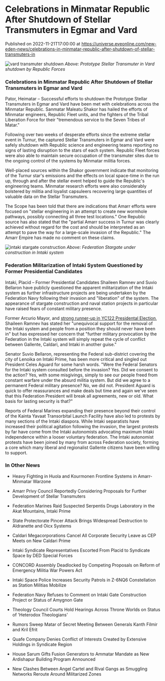 # Celebrations in Minmatar Republic After Shutdown of Stellar Transmuters in Egmar and Vard
Published on 2022-11-21T17:00:00 at https://universe.eveonline.com/new-eden-news/celebrations-in-minmatar-republic-after-shutdown-of-stellar-transmuters-in

![vard transmuter shutdown](//images.ctfassets.net/1gqwxa4vbed9/6Mu1fRIPR6CjfFYptwXEML/00ff23e1790786e5391255cbe3e06251/vard_transmuter_shutdown.png)
*Above: Prototype Stellar Transmuter in Vard shutdown by Republic Forces*

### Celebrations in Minmatar Republic After Shutdown of Stellar Transmuters in Egmar and Vard

Pator, Heimatar – Successful efforts to shutdown the Prototype Stellar Transmuters in Egmar and Vard have been met with celebrations across the Minmatar Republic. Sanmatar Maleatu Shakor has hailed the efforts of Minmatar engineers, Republic Fleet units, and the fighters of the Tribal Liberation Force for their "tremendous service to the Seven Tribes of Matar."

Following over two weeks of desperate efforts since the extreme stellar event in Turnur, the captured Stellar Transmuters in Egmar and Vard were safely shutdown with Republic science and engineering teams reporting no signs of lasting disruption to the stars of each system. Republic Fleet forces were also able to maintain secure occupation of the transmuter sites due to the ongoing control of the systems by Minmatar militia forces.

Well-placed sources within the Shakor government indicate that monitoring of the Turnur star's emissions and the effects on local space-time in the run up, through and after the stellar event helped to guide the Republic's engineering teams. Minmatar research efforts were also considerably bolstered by militia and loyalist capsuleers recovering large quantities of valuable data on the Stellar Transmuters.

The Scope has been told that there are indications that Amarr efforts were focused on "stellar engineering in an attempt to create new wormhole pathways, possibly connecting all three test locations." One Republic source has also stated that the "partial Amarr success in Turnur was clearly achieved without regard for the cost and should be interpreted as an attempt to pave the way for a large-scale invasion of the Republic." The Amarr Empire has made no comment on these claims.

![intaki stargate construction](//images.ctfassets.net/1gqwxa4vbed9/1nBrrxeoDBjvWcRdRXHqIK/fc1b82ac1f41801bffbe9ab9b5b09942/intaki_stargate_construction.png)
*Above: Federation Stargate under construction in Intaki system*

### Federation Militarization of Intaki System Questioned by Former Presidential Candidates

Intaki, Placid – Former Presidential Candidates Shaileen Ramnev and Suvio Bellaron have publicly questioned the apparent militarization of the Intaki system as further infrastructure projects are being undertaken by the Federation Navy following their invasion and "liberation" of the system. The appearance of  stargate construction and naval station projects in particular have raised fears of constant military presence.

Former Arcurio Mayor, and [strong runner-up in YC122 Presidental Election](3qt6gLSLaRPoO1XNNob2rM), Shaileen Ramnev has stated her "unequivocal support for the removal of the Intaki system and people from a position they should never have been in" but has expressed her concern that "further military provocation by the Federation in the Intaki system will simply repeat the cycle of conflict between Gallente, Caldari, and Intaki in another guise."

Senator Suvio Bellaron, representing the Federal sub-district covering the city of Lenoika on Intaki Prime, has been more critical and singled out President Celes Aguard for some harsh words. "Were the Federal Senators for the Intaki system consulted before the invasion? Yes. Did we consent to the action? Yes, with some misgivings, simply to see our people freed from constant warfare under the absurd militia system. But did we agree to a permanent Federal military presence? No, we did not. President Aguard is quick to offer reassurances and make deals but time and again we've seen that this Federation President will break all agreements, new or old. What basis for lasting security is that?"

Reports of Federal Marines expanding their presence beyond their control of the Kainta Yavaat Transorbital Launch Facility have also led to protests by many sections of the Intaki diaspora. While Intaki separatists have increased their political agitation following the invasion, the largest protests by far have come from the Intaki autonomists advocating maximum Intaki independence within a looser voluntary federation. The Intaki autonomist protests have been joined by many from across Federation society, forming a core which many liberal and regionalist Gallente citizens have been willing to support.

### In Other News

- Heavy Fighting in Huola and Kourmonen Frontline Systems in Amarr-Minmatar Warzone

- Amarr Privy Council Reportedly Considering Proposals for Further Development of Stellar Transmuters

- Federation Marines Raid Suspected Serpentis Drugs Laboratory in the Akat Mountains, Intaki Prime

- State Protectorate Pincer Attack Brings Widespread Destruction to Aldranette and Oicx Systems

- Caldari Megacorporations Cancel All Corporate Security Leave as CEP Meets on New Caldari Prime

- Intaki Syndicate Representatives Escorted From Placid to Syndicate Space by DED Special Forces

- CONCORD Assembly Deadlocked by Competing Proposals on Reform of Emergency Militia War Powers Act 

- Intaki Space Police Increases Security Patrols in Z-6NQ6 Constellation as Station Militias Mobilize

- Federation Navy Refuses to Comment on Intaki Gate Construction Project or Status of Amygnon Gate

- Theology Council Courts Hold Hearings Across Throne Worlds on Status of 'Heterodox Theologians'

- Rumors Sweep Matar of Secret Meeting Between Generals Kanth Filmir and Kril Efrit

- Quafe Company Denies Conflict of Interests Created by Extensive Holdings in Syndicate Region

- House Sarum Gifts Fusion Generators to Ammatar Mandate as New Ardishapur Building Program Announced

- New Clashes Between Angel Cartel and Rival Gangs as Smuggling Networks Reroute Around Militarized Zones
